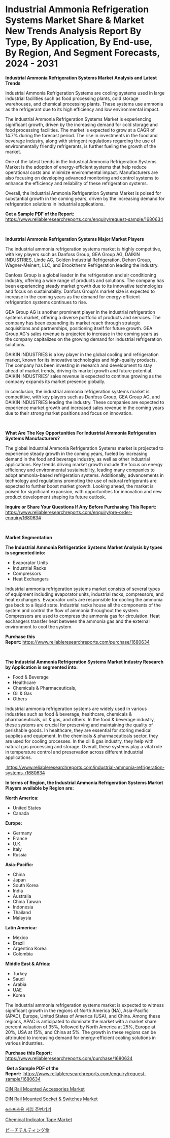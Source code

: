 <p><h1>Industrial Ammonia Refrigeration Systems Market Share & Market New Trends Analysis Report By Type, By Application, By End-use, By Region, And Segment Forecasts, 2024 - 2031</h1></p><p><strong>Industrial Ammonia Refrigeration Systems Market Analysis and Latest Trends</strong></p>
<p><p>Industrial Ammonia Refrigeration Systems are cooling systems used in large industrial facilities such as food processing plants, cold storage warehouses, and chemical processing plants. These systems use ammonia as the refrigerant due to its high efficiency and low environmental impact.</p><p>The Industrial Ammonia Refrigeration Systems Market is experiencing significant growth, driven by the increasing demand for cold storage and food processing facilities. The market is expected to grow at a CAGR of 14.7% during the forecast period. The rise in investments in the food and beverage industry, along with stringent regulations regarding the use of environmentally friendly refrigerants, is further fueling the growth of the market.</p><p>One of the latest trends in the Industrial Ammonia Refrigeration Systems Market is the adoption of energy-efficient systems that help reduce operational costs and minimize environmental impact. Manufacturers are also focusing on developing advanced monitoring and control systems to enhance the efficiency and reliability of these refrigeration systems.</p><p>Overall, the Industrial Ammonia Refrigeration Systems Market is poised for substantial growth in the coming years, driven by the increasing demand for refrigeration solutions in industrial applications.</p></p>
<p><strong>Get a Sample PDF of the Report:&nbsp;</strong> <a href="https://www.reliableresearchreports.com/enquiry/request-sample/1680634">https://www.reliableresearchreports.com/enquiry/request-sample/1680634</a></p>
<p>&nbsp;</p>
<p><strong>Industrial Ammonia Refrigeration Systems Major Market Players</strong></p>
<p><p>The industrial ammonia refrigeration systems market is highly competitive, with key players such as Danfoss Group, GEA Group AG, DAIKIN INDUSTRIES, Linde AG, Golden Industrial Refrigeration, Dehon Group, Wagner-Meinert, LLC, and Brooktherm Refrigeration leading the industry. </p><p>Danfoss Group is a global leader in the refrigeration and air conditioning industry, offering a wide range of products and solutions. The company has been experiencing steady market growth due to its innovative technologies and focus on sustainability. Danfoss Group's market size is expected to increase in the coming years as the demand for energy-efficient refrigeration systems continues to rise.</p><p>GEA Group AG is another prominent player in the industrial refrigeration systems market, offering a diverse portfolio of products and services. The company has been expanding its market reach through strategic acquisitions and partnerships, positioning itself for future growth. GEA Group AG's sales revenue is projected to increase in the coming years as the company capitalizes on the growing demand for industrial refrigeration solutions.</p><p>DAIKIN INDUSTRIES is a key player in the global cooling and refrigeration market, known for its innovative technologies and high-quality products. The company has been investing in research and development to stay ahead of market trends, driving its market growth and future potential. DAIKIN INDUSTRIES' sales revenue is expected to continue growing as the company expands its market presence globally.</p><p>In conclusion, the industrial ammonia refrigeration systems market is competitive, with key players such as Danfoss Group, GEA Group AG, and DAIKIN INDUSTRIES leading the industry. These companies are expected to experience market growth and increased sales revenue in the coming years due to their strong market positions and focus on innovation.</p></p>
<p>&nbsp;</p>
<p><strong>What Are The Key Opportunities For Industrial Ammonia Refrigeration Systems Manufacturers?</strong></p>
<p><p>The global Industrial Ammonia Refrigeration Systems market is projected to experience steady growth in the coming years, fueled by increasing demand in the food and beverage industry, as well as other industrial applications. Key trends driving market growth include the focus on energy efficiency and environmental sustainability, leading many companies to adopt ammonia-based refrigeration systems. Additionally, advancements in technology and regulations promoting the use of natural refrigerants are expected to further boost market growth. Looking ahead, the market is poised for significant expansion, with opportunities for innovation and new product development shaping its future outlook.</p></p>
<p><strong>Inquire or Share Your Questions If Any Before Purchasing This Report:</strong> <a href="https://www.reliableresearchreports.com/enquiry/pre-order-enquiry/1680634">https://www.reliableresearchreports.com/enquiry/pre-order-enquiry/1680634</a></p>
<p>&nbsp;</p>
<p><strong>Market Segmentation</strong></p>
<p><strong>The Industrial Ammonia Refrigeration Systems Market Analysis by types is segmented into:</strong></p>
<p><ul><li>Evaporator Units</li><li>Industrial Racks</li><li>Compressors</li><li>Heat Exchangers</li></ul></p>
<p><p>Industrial ammonia refrigeration systems market consists of several types of equipment including evaporator units, industrial racks, compressors, and heat exchangers. Evaporator units are responsible for cooling the ammonia gas back to a liquid state. Industrial racks house all the components of the system and control the flow of ammonia throughout the system. Compressors are used to compress the ammonia gas for circulation. Heat exchangers transfer heat between the ammonia gas and the external environment to cool the system.</p></p>
<p><strong>Purchase this Report:&nbsp;</strong><a href="https://www.reliableresearchreports.com/purchase/1680634">https://www.reliableresearchreports.com/purchase/1680634</a></p>
<p>&nbsp;</p>
<p><strong>The Industrial Ammonia Refrigeration Systems Market Industry Research by Application is segmented into:</strong></p>
<p><ul><li>Food & Beverage</li><li>Healthcare</li><li>Chemicals & Pharmaceuticals,</li><li>Oil & Gas</li><li>Others</li></ul></p>
<p><p>Industrial ammonia refrigeration systems are widely used in various industries such as food & beverage, healthcare, chemicals & pharmaceuticals, oil & gas, and others. In the food & beverage industry, these systems are crucial for preserving and maintaining the quality of perishable goods. In healthcare, they are essential for storing medical supplies and equipment. In the chemicals & pharmaceuticals sector, they are used for cooling processes. In the oil & gas industry, they help with natural gas processing and storage. Overall, these systems play a vital role in temperature control and preservation across different industrial applications.</p></p>
<p><a href="https://www.reliableresearchreports.com/industrial-ammonia-refrigeration-systems-r1680634">&nbsp;https://www.reliableresearchreports.com/industrial-ammonia-refrigeration-systems-r1680634</a></p>
<p><strong>In terms of Region, the Industrial Ammonia Refrigeration Systems Market Players available by Region are:</strong></p>
<p>
    <p> <strong> North America: </strong>
        <ul>
            <li>United States</li>
            <li>Canada</li>
        </ul>
        </p> 
    <p> <strong> Europe: </strong>
        <ul>
            <li>Germany</li>
            <li>France</li>
            <li>U.K.</li>
            <li>Italy</li>
            <li>Russia</li>
        </ul>
        </p> 
    <p> <strong> Asia-Pacific: </strong>
        <ul>
            <li>China</li>
            <li>Japan</li>
            <li>South Korea</li>
            <li>India</li>
            <li>Australia</li>
            <li>China Taiwan</li>
            <li>Indonesia</li>
            <li>Thailand</li>
            <li>Malaysia</li>
        </ul>
        </p> 
    <p> <strong> Latin America: </strong>
        <ul>
            <li>Mexico</li>
            <li>Brazil</li>
            <li>Argentina Korea</li>
            <li>Colombia</li>
        </ul>
        </p> 
    <p> <strong> Middle East & Africa: </strong>
        <ul>
            <li>Turkey</li>
            <li>Saudi</li>
            <li>Arabia</li>
            <li>UAE</li>
            <li>Korea</li>
        </ul>
    </p>
    </p>
<p><p>The industrial ammonia refrigeration systems market is expected to witness significant growth in the regions of North America (NA), Asia-Pacific (APAC), Europe, United States of America (USA), and China. Among these regions, APAC is anticipated to dominate the market with a market share percent valuation of 35%, followed by North America at 25%, Europe at 20%, USA at 15%, and China at 5%. The growth in these regions can be attributed to increasing demand for energy-efficient cooling solutions in various industries.</p></p>
<p><strong>Purchase this Report: </strong><a href="https://www.reliableresearchreports.com/purchase/1680634">https://www.reliableresearchreports.com/purchase/1680634</a></p>
<p>&nbsp;<strong>Get a Sample PDF of the Report:&nbsp;&nbsp;</strong><a href="https://www.reliableresearchreports.com/enquiry/request-sample/1680634">https://www.reliableresearchreports.com/enquiry/request-sample/1680634</a></p>
<p><strong></strong></p>
<p><p><a href="https://issuu.com/reportprime-2/docs/din-rail-mounted-accessories-market-size-2030.pptx">DIN Rail Mounted Accessories Market</a></p><p><a href="https://issuu.com/reportprime-2/docs/din-rail-mounted-socket-switches-market-size-2030.">DIN Rail Mounted Socket & Switches Market</a></p><p><a href="https://github.com/muchswr/Market-Research-Report-List-1/blob/main/132013594172.md">e스포츠용 게임 주변기기</a></p><p><a href="https://github.com/LibbySpencer2018/Market-Research-Report-List-1/blob/main/chemical-indicator-tape-market.md">Chemical Indicator Tape Market</a></p><p><a href="https://github.com/Fatimaklein1/Market-Research-Report-List-1/blob/main/9773179100634.md">ビーチチルティング傘</a></p></p>